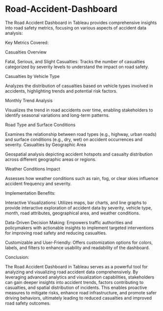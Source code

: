 # Road-Accident-Dashboard

The Road Accident Dashboard in Tableau provides comprehensive insights into road safety metrics, focusing on various aspects of accident data analysis:

Key Metrics Covered:

Casualties Overview

Fatal, Serious, and Slight Casualties: Tracks the number of casualties categorized by severity levels to understand the impact on road safety.

Casualties by Vehicle Type

Analyzes the distribution of casualties based on vehicle types involved in accidents, highlighting trends and potential risk factors.

Monthly Trend Analysis

Visualizes the trend in road accidents over time, enabling stakeholders to identify seasonal variations and long-term patterns.

Road Type and Surface Conditions

Examines the relationship between road types (e.g., highway, urban roads) and surface conditions (e.g., dry, wet) on accident occurrences and severity.
Casualties by Geographic Area

Geospatial analysis depicting accident hotspots and casualty distribution across different geographic areas or regions.

Weather Conditions Impact

Assesses how weather conditions such as rain, fog, or clear skies influence accident frequency and severity.

Implementation Benefits:

Interactive Visualizations: Utilizes maps, bar charts, and line graphs to provide interactive exploration of accident data by severity, vehicle type, month, road attributes, geographical area, and weather conditions.

Data-Driven Decision Making: Empowers traffic authorities and policymakers with actionable insights to implement targeted interventions for improving road safety and reducing casualties.

Customizable and User-Friendly: Offers customization options for colors, labels, and filters to enhance usability and readability of the dashboard.

Conclusion:

The Road Accident Dashboard in Tableau serves as a powerful tool for analyzing and visualizing road accident data comprehensively. By leveraging advanced analytics and visualization capabilities, stakeholders can gain deeper insights into accident trends, factors contributing to casualties, and spatial distribution of incidents. This enables proactive measures to mitigate risks, enhance road infrastructure, and promote safer driving behaviors, ultimately leading to reduced casualties and improved road safety outcomes.






